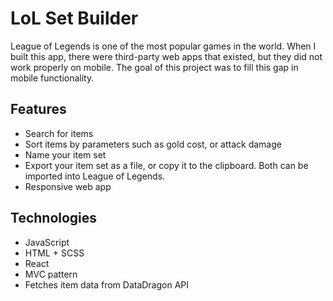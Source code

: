 # LoL Set Builder
League of Legends is one of the most popular games in the world. When I built this app, there were third-party web apps that existed, but they did not work properly on mobile.
The goal of this project was to fill this gap in mobile functionality.

## Features
- Search for items
- Sort items by parameters such as gold cost, or attack damage
- Name your item set
- Export your item set as a file, or copy it to the clipboard. Both can be imported into League of Legends.
- Responsive web app

## Technologies
- JavaScript
- HTML + SCSS
- React
- MVC pattern
- Fetches item data from DataDragon API 
